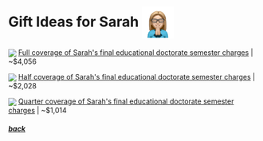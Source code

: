 # Gift Ideas for Sarah <img src="assets/images/sarah2.png" align="center" width="64" >

<a href="https://www.lindenwood.edu/about/news/details/2024-25-tuition-and-fees-announced/"><img src="https://collegesofdistinction.com/wp-content/uploads/2020/12/2021_01-4-Lindenwood-scaled.jpg" align="center" width="64" ></a> [Full coverage of Sarah's final educational doctorate semester charges](https://www.lindenwood.edu/about/news/details/2024-25-tuition-and-fees-announced/) |
~$4,056

<a href="https://www.lindenwood.edu/about/news/details/2024-25-tuition-and-fees-announced/"><img src="https://collegesofdistinction.com/wp-content/uploads/2020/12/2021_01-4-Lindenwood-scaled.jpg" align="center" width="64" ></a> [Half coverage of Sarah's final educational doctorate semester charges](https://www.lindenwood.edu/about/news/details/2024-25-tuition-and-fees-announced/) |
~$2,028

<a href="https://www.lindenwood.edu/about/news/details/2024-25-tuition-and-fees-announced/"><img src="https://collegesofdistinction.com/wp-content/uploads/2020/12/2021_01-4-Lindenwood-scaled.jpg" align="center" width="64" ></a> [Quarter coverage of Sarah's final educational doctorate semester charges](https://www.lindenwood.edu/about/news/details/2024-25-tuition-and-fees-announced/) |
~$1,014

##### [back](readme.md)
